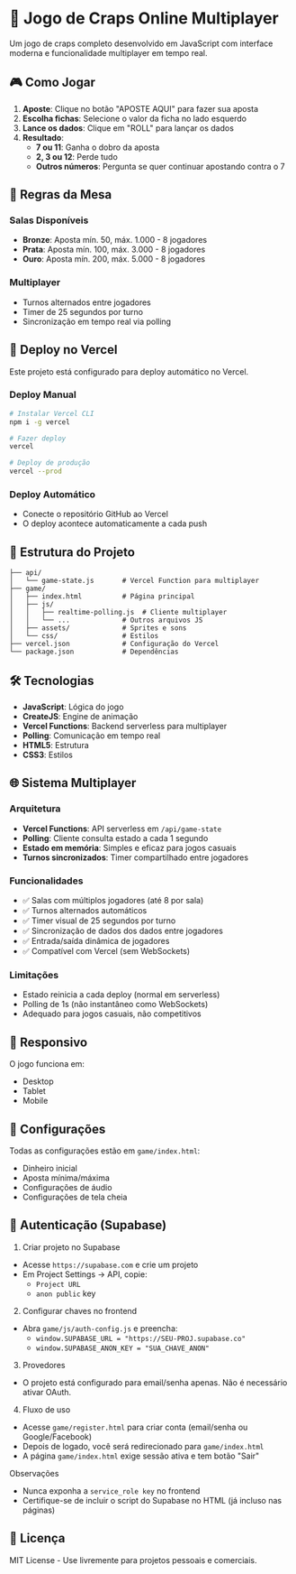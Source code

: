 # 🎲 Jogo de Craps Online Multiplayer

Um jogo de craps completo desenvolvido em JavaScript com interface moderna e funcionalidade multiplayer em tempo real.

## 🎮 Como Jogar

1. **Aposte**: Clique no botão "APOSTE AQUI" para fazer sua aposta
2. **Escolha fichas**: Selecione o valor da ficha no lado esquerdo
3. **Lance os dados**: Clique em "ROLL" para lançar os dados
4. **Resultado**: 
   - **7 ou 11**: Ganha o dobro da aposta
   - **2, 3 ou 12**: Perde tudo
   - **Outros números**: Pergunta se quer continuar apostando contra o 7

## 🎯 Regras da Mesa

### Salas Disponíveis
- **Bronze**: Aposta mín. 50, máx. 1.000 - 8 jogadores
- **Prata**: Aposta mín. 100, máx. 3.000 - 8 jogadores  
- **Ouro**: Aposta mín. 200, máx. 5.000 - 8 jogadores

### Multiplayer
- Turnos alternados entre jogadores
- Timer de 25 segundos por turno
- Sincronização em tempo real via polling

## 🚀 Deploy no Vercel

Este projeto está configurado para deploy automático no Vercel.

### Deploy Manual
```bash
# Instalar Vercel CLI
npm i -g vercel

# Fazer deploy
vercel

# Deploy de produção
vercel --prod
```

### Deploy Automático
- Conecte o repositório GitHub ao Vercel
- O deploy acontece automaticamente a cada push

## 📁 Estrutura do Projeto

```
├── api/
│   └── game-state.js       # Vercel Function para multiplayer
├── game/
│   ├── index.html          # Página principal
│   ├── js/
│   │   ├── realtime-polling.js  # Cliente multiplayer
│   │   └── ...             # Outros arquivos JS
│   ├── assets/             # Sprites e sons
│   └── css/                # Estilos
├── vercel.json             # Configuração do Vercel
└── package.json            # Dependências
```

## 🛠️ Tecnologias

- **JavaScript**: Lógica do jogo
- **CreateJS**: Engine de animação  
- **Vercel Functions**: Backend serverless para multiplayer
- **Polling**: Comunicação em tempo real
- **HTML5**: Estrutura
- **CSS3**: Estilos

## 🌐 Sistema Multiplayer

### Arquitetura
- **Vercel Functions**: API serverless em `/api/game-state`
- **Polling**: Cliente consulta estado a cada 1 segundo
- **Estado em memória**: Simples e eficaz para jogos casuais
- **Turnos sincronizados**: Timer compartilhado entre jogadores

### Funcionalidades
- ✅ Salas com múltiplos jogadores (até 8 por sala)
- ✅ Turnos alternados automáticos
- ✅ Timer visual de 25 segundos por turno
- ✅ Sincronização de dados dos dados entre jogadores
- ✅ Entrada/saída dinâmica de jogadores
- ✅ Compatível com Vercel (sem WebSockets)

### Limitações
- Estado reinicia a cada deploy (normal em serverless)
- Polling de 1s (não instantâneo como WebSockets)
- Adequado para jogos casuais, não competitivos

## 📱 Responsivo

O jogo funciona em:
- Desktop
- Tablet
- Mobile

## 🔧 Configurações

Todas as configurações estão em `game/index.html`:
- Dinheiro inicial
- Aposta mínima/máxima
- Configurações de áudio
- Configurações de tela cheia

## 🔐 Autenticação (Supabase)

1) Criar projeto no Supabase
- Acesse `https://supabase.com` e crie um projeto
- Em Project Settings → API, copie:
  - `Project URL`
  - `anon public` key

2) Configurar chaves no frontend
- Abra `game/js/auth-config.js` e preencha:
  - `window.SUPABASE_URL = "https://SEU-PROJ.supabase.co"`
  - `window.SUPABASE_ANON_KEY = "SUA_CHAVE_ANON"`

3) Provedores
- O projeto está configurado para email/senha apenas. Não é necessário ativar OAuth.

4) Fluxo de uso
- Acesse `game/register.html` para criar conta (email/senha ou Google/Facebook)
- Depois de logado, você será redirecionado para `game/index.html`
- A página `game/index.html` exige sessão ativa e tem botão "Sair"

Observações
- Nunca exponha a `service_role key` no frontend
- Certifique-se de incluir o script do Supabase no HTML (já incluso nas páginas)

## 📄 Licença

MIT License - Use livremente para projetos pessoais e comerciais.